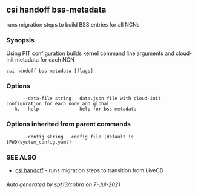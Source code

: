 ## csi handoff bss-metadata

runs migration steps to build BSS entries for all NCNs

### Synopsis

Using PIT configuration builds kernel command line arguments and cloud-init metadata for each NCN

```
csi handoff bss-metadata [flags]
```

### Options

```
      --data-file string   data.json file with cloud-init configuration for each node and global
  -h, --help               help for bss-metadata
```

### Options inherited from parent commands

```
      --config string   config file (default is $PWD/system_config.yaml)
```

### SEE ALSO

* [csi handoff](csi_handoff.md)	 - runs migration steps to transition from LiveCD

###### Auto generated by spf13/cobra on 7-Jul-2021
